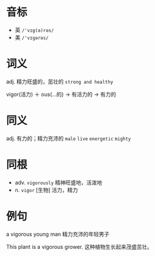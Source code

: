 # 音标

- 英 `/'vɪg(ə)rəs/`
- 美 `/'vɪɡərəs/`

# 词义

adj. 精力旺盛的，茁壮的
`strong and healthy`



vigor(活力) ＋ ous(…的) → 有活力的 → 有力的

# 同义

adj. 有力的；精力充沛的
`male` `live` `energetic` `mighty`

# 同根

- adv. `vigorously` 精神旺盛地，活泼地
- n. `vigor` [生物] 活力，精力

# 例句

a vigorous young man
精力充沛的年轻男子

This plant is a vigorous grower.
这种植物生长起来茂盛茁壮。


